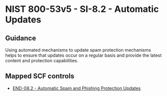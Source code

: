 # NIST 800-53v5 - SI-8.2 - Automatic Updates
## Guidance
Using automated mechanisms to update spam protection mechanisms helps to ensure that updates occur on a regular basis and provide the latest content and protection capabilities.
## Mapped SCF controls
- [END-08.2 - Automatic Spam and Phishing Protection Updates](../scf/end-082-automaticspamandphishingprotectionupdates.md)